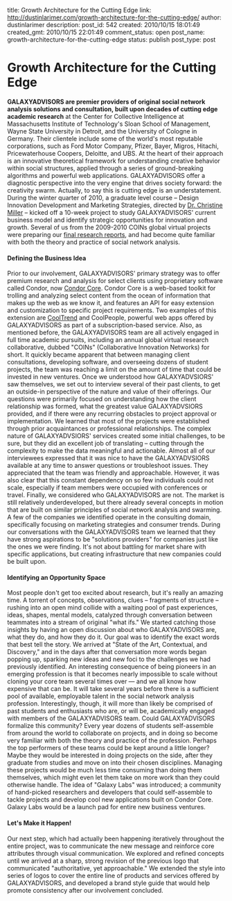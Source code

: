 title: Growth Architecture for the Cutting Edge
link: http://dustinlarimer.com/growth-architecture-for-the-cutting-edge/
author: dustinlarimer
description: 
post_id: 542
created: 2010/10/15 18:01:49
created_gmt: 2010/10/15 22:01:49
comment_status: open
post_name: growth-architecture-for-the-cutting-edge
status: publish
post_type: post

<!--A ten-week project to study GALAXYADVISORS’ current business model and identify strategic opportunities for innovation and growth.-->

# Growth Architecture for the Cutting Edge

**GALAXYADVISORS are premier providers of original social network analysis solutions and consultation, built upon decades of cutting edge academic research** at the Center for Collective Intelligence at Massachusetts Institute of Technology's Sloan School of Management, Wayne State University in Detroit, and the University of Cologne in Germany. Their clientele include some of the world's most reputable corporations, such as Ford Motor Company, Pfizer, Bayer, Migros, Hitachi, Pricewaterhouse Coopers, Deloitte, and UBS. At the heart of their approach is an innovative theoretical framework for understanding creative behavior within social structures, applied through a series of ground-breaking algorithms and powerful web applications. GALAXYADVISORS offer a diagnostic perspective into the very engine that drives society forward: the creativity swarm. Actually, to say this is cutting edge is an understatement. During the winter quarter of 2010, a graduate level course – Design Innovation Development and Marketing Strategies, directed by [Dr. Christine Miller](http://www.linkedin.com/pub/christine-z-miller/9/346/875) – kicked off a 10-week project to study GALAXYADVISORS' current business model and identify strategic opportunities for innovation and growth. Several of us from the 2009-2010 COINs global virtual projects were preparing our [final research reports](../coins-researching-student-led-innovation/), and had become quite familiar with both the theory and practice of social network analysis. 

#### Defining the Business Idea

Prior to our involvement, GALAXYADVISORS' primary strategy was to offer premium research and analysis for select clients using proprietary software called Condor, now [Condor Core](http://galaxyadvisors.com/services/condor-core.html). Condor Core is a web-based toolkit for trolling and analyzing select content from the ocean of information that makes up the web as we know it, and features an API for easy extension and customization to specific project requirements. Two examples of this extension are [CoolTrend](http://galaxyadvisors.com/services/cooltrend.html) and CoolPeople, powerful web apps offered by GALAXYADVISORS as part of a subscription-based service. Also, as mentioned before, the GALAXYADVISORS team are all actively engaged in full time academic pursuits, including an annual global virtual research collaborative, dubbed "COINs" (Collaborative Innovation Networks) for short. It quickly became apparent that between managing client consultations, developing software, and overseeing dozens of student projects, the team was reaching a limit on the amount of time that could be invested in new ventures. Once we understood how GALAXYADVSIORS' saw themselves, we set out to interview several of their past clients, to get an outside-in perspective of the nature and value of their offerings. Our questions were primarily focused on understanding how the client relationship was formed, what the greatest value GALAXYADVSIORS provided, and if there were any recurring obstacles to project approval or implementation. We learned that most of the projects were established through prior acquaintances or professional relationships. The complex nature of GALAXYADVSIORS' services created some initial challenges, to be sure, but they did an excellent job of translating – cutting through the complexity to make the data meaningful and actionable. Almost all of our interviewees expressed that it was nice to have the GALAXYADVSIORS available at any time to answer questions or troubleshoot issues. They appreciated that the team was friendly and approachable. However, it was also clear that this constant dependency on so few individuals could not scale, especially if team members were occupied with conferences or travel. Finally, we considered who GALAXYADVISORS are not. The market is still relatively underdeveloped, but there already several concepts in motion that are built on similar principles of social network analysis and swarming. A few of the companies we identified operate in the consulting domain, specifically focusing on marketing strategies and consumer trends. During our conversations with the GALAXYADVISORS team we learned that they have strong aspirations to be "solutions providers" for companies just like the ones we were finding. It's not about battling for market share with specific applications, but creating infrastructure that new companies could be built upon. 

#### Identifying an Opportunity Space

Most people don't get too excited about research, but it's really an amazing time. A torrent of concepts, observations, clues – fragments of structure – rushing into an open mind collide with a waiting pool of past experiences, ideas, shapes, mental models, catalyzed through conversation between teammates into a stream of original "what ifs." We started catching those insights by having an open discussion about who GALAXYADVISORS are, what they do, and how they do it. Our goal was to identify the exact words that best tell the story. We arrived at "State of the Art, Contextual, and Discovery," and in the days after that conversation more words began popping up, sparking new ideas and new foci to the challenges we had previously identified. An interesting consequence of being pioneers in an emerging profession is that it becomes nearly impossible to scale without cloning your core team several times over — and we all know how expensive that can be. It will take several years before there is a sufficient pool of available, employable talent in the social network analysis profession. Interestingly, though, it will more than likely be comprised of past students and enthusiasts who are, or will be, academically engaged with members of the GALAXYADVISORS team. Could GALAXYADVISORS formalize this community? Every year dozens of students self-assemble from around the world to collaborate on projects, and in doing so become very familiar with both the theory and practice of the profession. Perhaps the top performers of these teams could be kept around a little longer? Maybe they would be interested in doing projects on the side, after they graduate from studies and move on into their chosen disciplines. Managing these projects would be much less time consuming than doing them themselves, which might even let them take on more work than they could otherwise handle. The idea of "Galaxy Labs" was introduced; a community of hand-picked researchers and developers that could self-assemble to tackle projects and develop cool new applications built on Condor Core. Galaxy Labs would be a launch pad for entire new business ventures. 

#### Let's Make it Happen!

Our next step, which had actually been happening iteratively throughout the entire project, was to communicate the new message and reinforce core attributes through visual communication. We explored and refined concepts until we arrived at a sharp, strong revision of the previous logo that communicated "authoritative, yet approachable." We extended the style into series of logos to cover the entire line of products and services offered by GALAXYADVISORS, and developed a brand style guide that would help promote consistency after our involvement concluded.